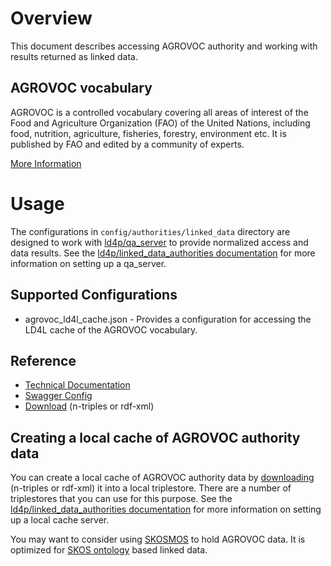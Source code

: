 # Overview

This document describes accessing AGROVOC authority and working with results returned as linked data. 

## AGROVOC vocabulary

AGROVOC is a controlled vocabulary covering all areas of interest of the Food and Agriculture Organization (FAO) of the United Nations, including food, nutrition, agriculture, fisheries, forestry, environment etc. It is published by FAO and edited by a community of experts.  

[More Information](http://aims.fao.org/vest-registry/vocabularies/agrovoc-multilingual-agricultural-thesaurus)


# Usage

The configurations in `config/authorities/linked_data` directory are designed to work with [ld4p/qa_server](https://github.com/ld4p/qa_server) to provide normalized access and data results.  See the [ld4p/linked_data_authorities documentation](https://github.com/ld4p/linked_data_authorities/blob/master/README.md) for more information on setting up a qa_server.

## Supported Configurations

* agrovoc_ld4l_cache.json - Provides a configuration for accessing the LD4L cache of the AGROVOC vocabulary.

## Reference

* [Technical Documentation](http://aims.fao.org/vest-registry/vocabularies/agrovoc-multilingual-agricultural-thesaurus)
* [Swagger Config](https://github.com/NatLibFi/Skosmos/blob/master/swagger.json)
* [Download](https://aims-fao.atlassian.net/wiki/spaces/AGV/pages/2949126/Releases) (n-triples or rdf-xml)

## Creating a local cache of AGROVOC authority data

You can create a local cache of AGROVOC authority data by [downloading](https://aims-fao.atlassian.net/wiki/spaces/AGV/pages/2949126/Releases) (n-triples or rdf-xml) it into a local triplestore.  There are a number of triplestores that you can use for this purpose.  See the [ld4p/linked_data_authorities documentation](https://github.com/ld4p/linked_data_authorities/blob/master/README.md) for more information on setting up a local cache server. 

You may want to consider using [SKOSMOS](http://skosmos.org/) to hold AGROVOC data.  It is optimized for [SKOS ontology](https://www.w3.org/TR/2008/WD-skos-reference-20080829/skos.html) based linked data.
